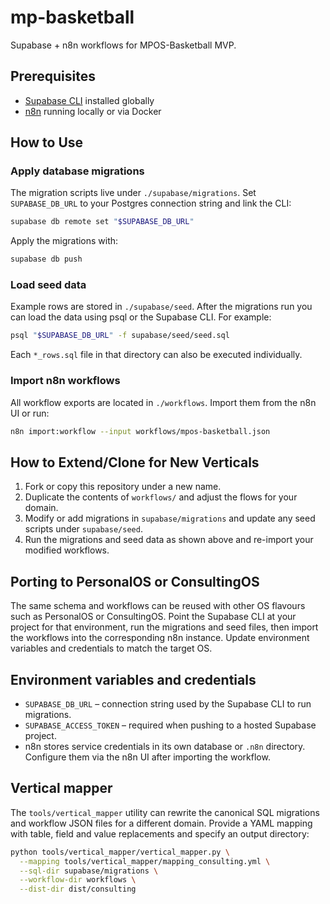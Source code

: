 # mp-basketball

Supabase + n8n workflows for MPOS-Basketball MVP.

## Prerequisites

- [Supabase CLI](https://supabase.com/docs/guides/cli) installed globally
- [n8n](https://n8n.io/) running locally or via Docker

## How to Use

### Apply database migrations

The migration scripts live under `./supabase/migrations`. Set `SUPABASE_DB_URL` to your Postgres connection string and link the CLI:

```bash
supabase db remote set "$SUPABASE_DB_URL"
```

Apply the migrations with:

```bash
supabase db push
```

### Load seed data

Example rows are stored in `./supabase/seed`. After the migrations run you can load the data using psql or the Supabase CLI. For example:

```bash
psql "$SUPABASE_DB_URL" -f supabase/seed/seed.sql
```

Each `*_rows.sql` file in that directory can also be executed individually.

### Import n8n workflows

All workflow exports are located in `./workflows`. Import them from the n8n UI or run:

```bash
n8n import:workflow --input workflows/mpos-basketball.json
```

## How to Extend/Clone for New Verticals

1. Fork or copy this repository under a new name.
2. Duplicate the contents of `workflows/` and adjust the flows for your domain.
3. Modify or add migrations in `supabase/migrations` and update any seed scripts under `supabase/seed`.
4. Run the migrations and seed data as shown above and re-import your modified workflows.

## Porting to PersonalOS or ConsultingOS

The same schema and workflows can be reused with other OS flavours such as PersonalOS or ConsultingOS. Point the Supabase CLI at your project for that environment, run the migrations and seed files, then import the workflows into the corresponding n8n instance. Update environment variables and credentials to match the target OS.

## Environment variables and credentials

- `SUPABASE_DB_URL` – connection string used by the Supabase CLI to run migrations.
- `SUPABASE_ACCESS_TOKEN` – required when pushing to a hosted Supabase project.
- n8n stores service credentials in its own database or `.n8n` directory. Configure them via the n8n UI after importing the workflow.


## Vertical mapper

The `tools/vertical_mapper` utility can rewrite the canonical SQL migrations
and workflow JSON files for a different domain. Provide a YAML mapping with
table, field and value replacements and specify an output directory:

```bash
python tools/vertical_mapper/vertical_mapper.py \
  --mapping tools/vertical_mapper/mapping_consulting.yml \
  --sql-dir supabase/migrations \
  --workflow-dir workflows \
  --dist-dir dist/consulting
```


